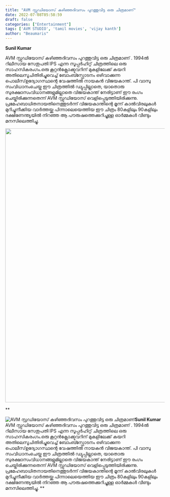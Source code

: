 ```yaml
---
title: "AVM സ്റ്റുഡിയോസ് കഴിഞ്ഞദിവസം പുറത്തുവിട്ട ഒരു ചിത്രമാണ്"
date: 2022-07-08T05:58:59
draft: false
categories: ["Entertainment"]
tags: ['AVM STUDIO', 'tamil movies', 'vijay kanth']
author: "Beaumaris"
---
```


<strong>Sunil Kumar</strong>

AVM സ്റ്റുഡിയോസ് കഴിഞ്ഞദിവസം പുറത്തുവിട്ട ഒരു ചിത്രമാണ് . 1994ൽ റിലീസായ സേതുപതി IPS എന്ന സൂപ്പർഹിറ്റ്‌ ചിത്രത്തിലെ ഒരു സാഹസികരംഗം.ഒരു കൂറ്റൻക്ലോക്ക്ടവറിന് മുകളിലേക്ക് കയറി അതിലെസൂചിതിരിച്ചുവെച്ച് ബോംബ്സ്ഫോടനം ഒഴിവാക്കുന്ന പൊലീസ്ഉദ്യോഗസ്ഥന്റെ വേഷത്തിൽ നായകൻ വിജയകാന്ത്. പി വാസു സംവിധാനംചെയ്ത ഈ ചിത്രത്തിൽ ഡ്യുപ്പില്ലാതെ, യാതൊരു സുരക്ഷാസംവിധാനങ്ങളുമില്ലാതെ വിജയകാന്ത് നേരിട്ടാണ് ഈ രംഗം ചെയ്തിരിക്കുന്നതെന്ന് AVM സ്റ്റുഡിയോസ് വെളിപ്പെടുത്തിയിരിക്കുന്നു. പ്രമേഹബാധിതനായതിനെത്തുടർന്ന് വിജയകാന്തിന്റെ മൂന്ന് കാൽവിരലുകൾ മുറിച്ചുനീക്കിയ വാർത്തയ്ക്കു പിന്നാലെയെത്തിയ ഈ ചിത്രം 80കളിലും 90കളിലും ദക്ഷിണേന്ത്യയിൽ നിറഞ്ഞ ആ പൗരുഷത്തെക്കുറിച്ചുള്ള ഓർമ്മകൾ വീണ്ടും മനസിലെത്തിച്ചു.

<img class="wp-image-341992 aligncenter" src="https://cdn.boolokam.com/articles/2022/07/WFWFWF2222.jpg" alt="" width="778" height="862" />

**


![AVM സ്റ്റുഡിയോസ് കഴിഞ്ഞദിവസം പുറത്തുവിട്ട ഒരു ചിത്രമാണ്](https://cdn.boolokam.com/articles/2022/07/WFWFWF2222.jpg)**Sunil Kumar** AVM സ്റ്റുഡിയോസ് കഴിഞ്ഞദിവസം പുറത്തുവിട്ട ഒരു ചിത്രമാണ് . 1994ൽ റിലീസായ സേതുപതി IPS എന്ന സൂപ്പർഹിറ്റ്‌ ചിത്രത്തിലെ ഒരു സാഹസികരംഗം.ഒരു കൂറ്റൻക്ലോക്ക്ടവറിന് മുകളിലേക്ക് കയറി അതിലെസൂചിതിരിച്ചുവെച്ച് ബോംബ്സ്ഫോടനം ഒഴിവാക്കുന്ന പൊലീസ്ഉദ്യോഗസ്ഥന്റെ വേഷത്തിൽ നായകൻ വിജയകാന്ത്. പി വാസു സംവിധാനംചെയ്ത ഈ ചിത്രത്തിൽ ഡ്യുപ്പില്ലാതെ, യാതൊരു സുരക്ഷാസംവിധാനങ്ങളുമില്ലാതെ വിജയകാന്ത് നേരിട്ടാണ് ഈ രംഗം ചെയ്തിരിക്കുന്നതെന്ന് AVM സ്റ്റുഡിയോസ് വെളിപ്പെടുത്തിയിരിക്കുന്നു. പ്രമേഹബാധിതനായതിനെത്തുടർന്ന് വിജയകാന്തിന്റെ മൂന്ന് കാൽവിരലുകൾ മുറിച്ചുനീക്കിയ വാർത്തയ്ക്കു പിന്നാലെയെത്തിയ ഈ ചിത്രം 80കളിലും 90കളിലും ദക്ഷിണേന്ത്യയിൽ നിറഞ്ഞ ആ പൗരുഷത്തെക്കുറിച്ചുള്ള ഓർമ്മകൾ വീണ്ടും മനസിലെത്തിച്ചു. **
